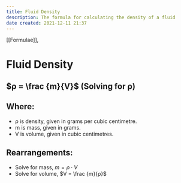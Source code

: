 ```yaml
---
title: Fluid Density
description: The formula for calculating the density of a fluid
date created: 2021-12-11 21:37
---
```


[[Formulae]], 

# Fluid Density

## $ρ = \frac {m}{V}$ (Solving for ρ)

## Where:
- ρ is density, given in grams per cubic centimetre.
- m is mass, given in grams.
- V is volume, given in cubic centimetres.
	
## Rearrangements:
- Solve for mass, $m = ρ⋅V$
- Solve for volume, $V = \frac {m}{ρ}$

